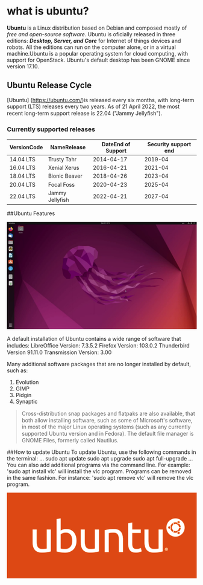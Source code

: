 # what is ubuntu?
**Ubuntu** is a Linux distribution based on Debian and composed mostly of *free and open-source software.*
Ubuntu is oficially released in three editions: ***Desktop, Server, and Core*** for Internet of things devices and
robots. All the editions can run on the computer alone, or in a virtual machine.Ubuntu is a popular
operating system for cloud computing, with support for OpenStack. Ubuntu's default desktop has been
GNOME since version 17.10.




## Ubuntu Release Cycle


[Ubuntu] (https://ubuntu.com/)is released every six months, with long-term support (LTS) releases every two years. As of 21 April
2022, the most recent long-term support release is 22.04 ("Jammy Jellyﬁsh").




### Currently supported releases

| VersionCode | NameRelease    | DateEnd of Support | Security support end |
| ----------- | -------------- | ------------------ | -------------------- |
| 14.04 LTS   | Trusty Tahr    | 2014-04-17         | 2019-04              | 2034-04 |
| 16.04 LTS   | Xenial Xerus   | 2016-04-21         | 2021-04              | 2026-04 |
| 18.04 LTS   | Bionic Beaver  | 2018-04-26         | 2023-04              | 2028-04 |
| 20.04 LTS   | Focal Foss     | 2020-04-23         | 2025-04              | 2030-04 |
| 22.04 LTS   | Jammy Jellyﬁsh | 2022-04-21         | 2027-04              | 2032-04 |




##Ubuntu Features

![ubuntu desktop](ubuntu-desktop.png)

A default installation of Ubuntu contains a wide range of software that includes:
LibreOﬃce
Version: 7.3.5.2
Firefox
Version: 103.0.2
Thunderbird
Version 91.11.0
Transmission
Version: 3.00

Many additional software packages that are no longer installed by default, such as:
1. Evolution
2. GIMP
3. Pidgin
4. Synaptic
   
> Cross-distribution snap packages and ﬂatpaks are also available, that both allow installing software,
such as some of Microsoft's software, in most of the major Linux operating systems (such as any
currently supported Ubuntu version and in Fedora). The default ﬁle manager is GNOME Files,
formerly called Nautilus.

##How to update Ubuntu
To update Ubuntu, use the following commands in the terminal:
...
sudo apt update
sudo apt upgrade
sudo apt full-upgrade
...
You can also add additional programs via the command line. For example: 'sudo apt install vlc' will
install the vlc program. Programs can be removed in the same fashion. For instance: 'sudo apt remove
vlc' will remove the vlc program.

![ubunto logo](ubuntu-logo.png)